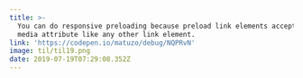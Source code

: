 ```yaml
---
title: >-
  You can do responsive preloading because preload link elements accept the
  media attribute like any other link element.
link: 'https://codepen.io/matuzo/debug/NQPRvN'
image: til/til19.png
date: 2019-07-19T07:29:08.352Z
---
```


